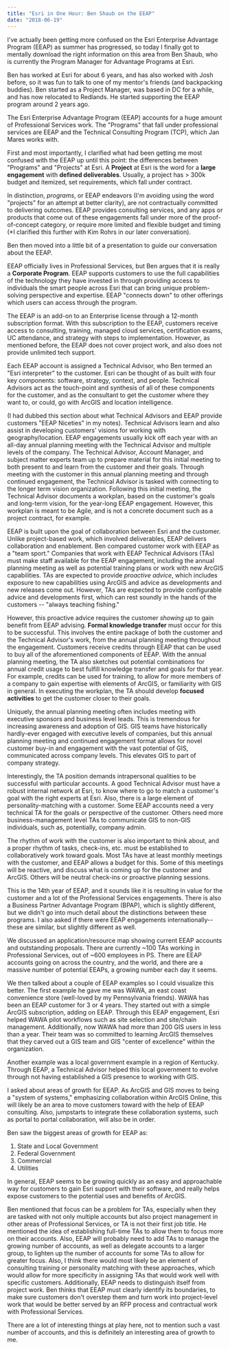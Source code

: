 ```yaml
---
title: "Esri in One Hour: Ben Shaub on the EEAP"
date: "2018-06-19" 
---
```

I've actually been getting more confused on the Esri Enterprise Advantage Program (EEAP) as summer has progressed, so today I finally got to mentally download the right information on this area from Ben Shaub, who is currently the Program Manager for Advantage Programs at Esri. 

Ben has worked at Esri for about 6 years, and has also worked with Josh before, so it was fun to talk to one of my mentor's friends (and backpacking buddies). Ben started as a Project Manager, was based in DC for a while, and has now relocated to Redlands. He started supporting the EEAP program around 2 years ago. 

The Esri Enterprise Advantage Program (EEAP) accounts for a huge amount of Professional Services work. The "Programs" that fall under professional services are EEAP and the Technical Consulting Program (TCP), which Jan Mares works with. 

First and most importantly, I clarified what had been getting me most confused with the EEAP up until this point: the differences between "Programs" and "Projects" at Esri. A __Project__ at Esri is the word for a __large engagement__ with __defined deliverables__. Usually, a project has > 300k budget and itemized, set requirements, which fall under contract. 

In distinction, *programs*, or EEAP endeavors (I'm avoiding using the word "projects" for an attempt at better clarity), are not contractually committed to delivering outcomes. EEAP provides consulting services, and any apps or products that come out of these engagements fall under more of the proof-of-concept category, or require more limited and flexible budget and timing (*I clarified this further with Kim Rohrs in our later conversation). 

Ben then moved into a little bit of a presentation to guide our conversation about the EEAP. 

EEAP officially lives in Professional Services, but Ben argues that it is really a __Corporate Program__. EEAP supports customers to use the full capabilities of the technology they have invested in through providing access to individuals the smart people across Esri that can bring unique problem-solving perspective and expertise. EEAP "connects down" to other offerings which users can access through the program. 

The EEAP is an add-on to an Enterprise license through a 12-month subscription format. With this subscription to the EEAP, customers receive access to consulting, training, managed cloud services, certification exams, UC attendance, and strategy with steps to implementation. However, as mentioned before, the EEAP does not cover project work, and also does not provide unlimited tech support. 

Each EEAP account is assigned a Technical Advisor, who Ben termed an "Esri interpreter" to the customer. Esri can be thought of as built with four key components: software, strategy, context, and people. Technical Advisors act as the touch-point and synthesis of all of these components for the customer, and as the consultant to get the customer where they want to, or could, go with ArcGIS and location intelligence. 

(I had dubbed this section about what Technical Advisors and EEAP provide customers "EEAP Niceties" in my notes). Technical Advisors learn and also assist in developing customers' visions for working with geography/location. EEAP engagements usually kick off each year with an all-day annual planning meeting with the Technical Advisor and multiple levels of the company. The Technical Advisor, Account Manager, and subject matter experts team up to prepare material for this initial meeting to both present to and learn from the customer and their goals. Through meeting with the customer in this annual planning meeting and through continued engagement, the Technical Advisor is tasked with connecting to the longer term vision organization. Following this initial meeting, the Technical Advisor documents a workplan, based on the customer's goals and long-term vision, for the year-long EEAP engagement. However, this workplan is meant to be Agile, and is not a concrete document such as a project contract, for example. 

EEAP is built upon the goal of collaboration between Esri and the customer. Unlike project-based work, which involved deliverables, EEAP delivers collaboration and enablement. Ben compared customer work with EEAP as a "team sport." Companies that work with EEAP Technical Advisors (TAs) must make staff available for the EEAP engagement, including the annual planning meeting as well as potential training plans or work with new ArcGIS capabilities. TAs are expected to provide *proactive advice*, which includes exposure to new capabilities using ArcGIS and advice as developments and new releases come out. However, TAs are expected to provide configurable advice and developments first, which can rest soundly in the hands of the customers -- "always teaching fishing." 

However, this proactive advice requires the customer *showing up* to gain benefit from EEAP advising. __Formal knowledge transfer__ must occur for this to be successful. This involves the entire package of both the customer and the Technical Advisor's work, from the annual planning meeting throughout the engagement. Customers receive credits through EEAP that can be used to buy all of the aforementioned components of EEAP. With the annual planning meeting, the TA also sketches out potential combinations for annual credit usage to best fulfill knowledge transfer and goals for that year. For example, credits can be used for training, to allow for more members of a company to gain expertise with elements of ArcGIS, or familiarity with GIS in general. In executing the workplan, the TA should develop __focused activities__ to get the customer closer to their goals. 

Uniquely, the annual planning meeting often includes meeting with executive sponsors and business level leads. This is tremendous for increasing awareness and adoption of GIS. GIS teams have historically hardly-ever engaged with executive levels of companies, but this annual planning meeting and continued engagement format allows for novel customer buy-in and engagement with the vast potential of GIS, communicated across company levels. This elevates GIS to part of company strategy. 

Interestingly, the TA position demands intrapersonal qualities to be successful with particular accounts. A good Technical Advisor must have a robust internal network at Esri, to know where to go to match a customer's goal with the right experts at Esri. Also, there is a large element of personality-matching with a customer. Some EEAP accounts need a very technical TA for the goals or perspective of the customer. Others need more business-management level TAs to communicate GIS to non-GIS individuals, such as, potentially, company admin. 

The rhythm of work with the customer is also important to think about, and a proper rhythm of tasks, check-ins, etc. must be established to collaboratively work toward goals. Most TAs have at least monthly meetings with the customer, and EEAP allows a budget for this. Some of this meetings will be reactive, and discuss what is coming up for the customer and ArcGIS. Others will be neutral check-ins or proactive planning sessions. 

This is the 14th year of EEAP, and it sounds like it is resulting in value for the customer and a lot of the Professional Services engagements. There is also a Business Partner Advantage Program (BPAP), which is slightly different, but we didn't go into much detail about the distinctions between these programs. I also asked if there were EEAP engagements internationally--these are similar, but slightly different as well. 

We discussed an application/resource map showing current EEAP accounts and outstanding proposals. There are currently ~100 TAs working in Professional Services, out of ~600 employees in PS. There are EEAP accounts going on across the country, and the world, and there are a massive number of potential EEAPs, a growing number each day it seems. 

We then talked about a couple of EEAP examples so I could visualize this better. The first example he gave me was WAWA, an east coast convenience store (well-loved by my Pennsylvania friends). WAWA has been an EEAP customer for 3 or 4 years. They started out with a simple ArcGIS subscription, adding on EEAP. Through this EEAP engagement, Esri helped WAWA pilot workflows such as site selection and site/chain management. Additionally, now WAWA had more than 200 GIS users in less than a year. Their team was so committed to learning ArcGIS themselves that they carved out a GIS team and GIS "center of excellence" within the organization. 

Another example was a local government example in a region of Kentucky. Through EEAP, a Technical Advisor helped this local government to evolve through not having established a GIS presence to working with GIS. 

I asked about areas of growth for EEAP. As ArcGIS and GIS moves to being a "system of systems," emphasizing collaboration within ArcGIS Online, this will likely be an area to move customers toward with the help of EEAP consulting. Also, jumpstarts to integrate these collaboration systems, such as portal to portal collaboration, will also be in order. 

Ben saw the biggest areas of growth for EEAP as: 
1. State and Local Government 
2. Federal Government 
3. Commercial 
4. Utilities 

In general, EEAP seems to be growing quickly as an easy and approachable way for customers to gain Esri support with their software, and really helps expose customers to the potential uses and benefits of ArcGIS. 

Ben mentioned that focus can be a problem for TAs, especially when they are tasked with not only multiple accounts but also project management in other areas of Professional Services, or TA is not their first job title. He mentioned the idea of establishing full-time TAs to allow them to focus more on their accounts. Also, EEAP will probably need to add TAs to manage the growing number of accounts, as well as delegate accounts to a larger group, to lighten up the number of accounts for some TAs to allow for greater focus. Also, I think there would most likely be an element of consulting training or personality matching with these approaches, which would allow for more specificity in assigning TAs that would work well with specific customers. Additionally, EEAP needs to distinguish itself from project work. Ben thinks that EEAP must clearly identify its boundaries, to make sure customers don't overstep them and turn work into project-level work that would be better served by an RFP process and contractual work with Professional Services.

There are a lot of interesting things at play here, not to mention such a vast number of accounts, and this is definitely an interesting area of growth to me. 

